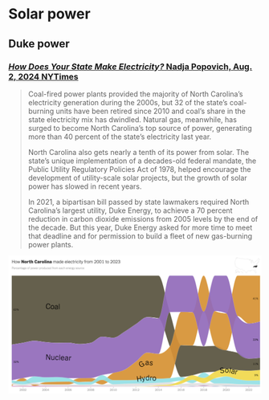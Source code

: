 # Solar power

## Duke power

### [_How Does Your State Make Electricity?_ Nadja Popovich, Aug. 2, 2024 NYTimes](https://www.nytimes.com/interactive/2024/08/02/climate/electricity-generation-us-states.html)

> Coal-fired power plants provided the majority of North Carolina’s electricity generation during the 2000s, but 32 of the state’s coal-burning units have been retired since 2010 and coal’s share in the state electricity mix has dwindled. Natural gas, meanwhile, has surged to become North Carolina’s top source of power, generating more than 40 percent of the state’s electricity last year.
>
> North Carolina also gets nearly a tenth of its power from solar. The state’s unique implementation of a decades-old federal mandate, the Public Utility Regulatory Policies Act of 1978, helped encourage the development of utility-scale solar projects, but the growth of solar power has slowed in recent years.
>
> In 2021, a bipartisan bill passed by state lawmakers required North Carolina’s largest utility, Duke Energy, to achieve a 70 percent reduction in carbon dioxide emissions from 2005 levels by the end of the decade. But this year, Duke Energy asked for more time to meet that deadline and for permission to build a fleet of new gas-burning power plants.

![Chart of power production](./_Assets/NYTimes-NCPower.png)
